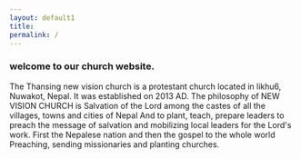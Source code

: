 ```yaml
---
layout: default1
title:
permalink: /
---
```



### welcome to our church website. 

The Thansing new vision church is a protestant church located in likhu6, Nuwakot, Nepal. 
It was established on 2013 AD.
 The philosophy of NEW VISION CHURCH is
Salvation of the Lord among the castes of all the villages, towns and cities of Nepal
And to plant, teach, prepare leaders to preach the message of salvation
and mobilizing local leaders for the Lord's work.
First the Nepalese nation and then the gospel to the whole world
Preaching, sending missionaries and planting churches.
